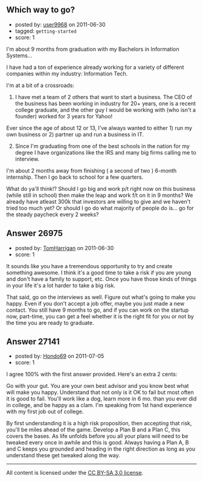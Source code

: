 ## Which way to go?

- posted by: [user9968](https://stackexchange.com/users/-1/9968-user9968) on 2011-06-30
- tagged: `getting-started`
- score: 1

I'm about 9 months from graduation with my Bachelors in Information Systems...

I have had a ton of experience already working for a variety of different companies within my industry: Information Tech.

I'm at a bit of a crossroads:

1. I have met a team of 2 others that want to start a business. The CEO of the business has been working in industry for 20+ years, one is a recent college graduate, and the other guy I would be working with (who isn't a founder) worked for 3 years for Yahoo!

Ever since the age of about 12 or 13, I've always wanted to either 1) run my own business or 2) partner up and run a business in IT.

2. Since I'm graduating from one of the best schools in the nation for my degree I have organizations like the IRS and many big firms calling me to interview. 

I'm about 2 months away from finishing ( a second of two ) 6-month internship. Then I go back to school for a few quarters.

What do ya'll think!? Should I go big and work p/t right now on this business (while still in school) then make the leap and work f/t on it in 9 months? We already have atleast 300k that investors are willing to give and we haven't tried too much yet? Or should I go do what majority of people do is... go for the steady paycheck every 2 weeks?


## Answer 26975

- posted by: [TomHarrigan](https://stackexchange.com/users/-1/11595-tomharrigan) on 2011-06-30
- score: 1

It sounds like you have a tremendous opportunity to try and create something awesome. I think it's a good time to take a risk if you are young and don't have a family to support, etc. Once  you have those kinds of things in your life it's a lot harder to take a big risk.

That said, go on the interviews as well. Figure out what's going to make you happy. Even if you don't accept a job offer, maybe you just made a new contact. You still have 9 months to go, and if you can work on the startup now, part-time, you can get a feel whether it is the right fit for you or not by the time you are ready to graduate.


## Answer 27141

- posted by: [Hondo69](https://stackexchange.com/users/-1/11716-hondo69) on 2011-07-05
- score: 1

I agree 100% with the first answer provided.  Here's an extra 2 cents:

Go with your gut.  You are your own best advisor and you know best what will make you happy.  Understand that not only is it OK to fail but most often it is good to fail.  You'll work like a dog, learn more in 6 mo. than you ever did in college, and be happy as a clam.  I'm speaking from 1st hand experience with my first job out of college.

By first understanding it is a high risk proposition, then accepting that risk, you'll be miles ahead of the game.  Develop a Plan B and a Plan C, this covers the bases.  As life unfolds before you all your plans will need to be tweaked every once in awhile and this is good.  Always having a Plan A, B and C keeps you grounded and heading in the right direction as long as you understand these get tweaked along the way.



---

All content is licensed under the [CC BY-SA 3.0 license](https://creativecommons.org/licenses/by-sa/3.0/).
